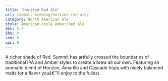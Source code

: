 ```yaml
---
title: "Horizon Red Ale"
url: /summit-brewing/horizon-red-ale/
category: North American Ale
style: American-Style Amber/Red Ale
abv: 5.7
ibu: 0
srm: 0
upc: 0
---
```

A richer shade of Red. Summit has artfully crossed the boundaries of traditional IPA and Amber styles to create a brew all our own. Featuring an aromatic blend of Horizon, Amarillo and Cascade hops with nicely balanced malts for a flavor youâ€™ll enjoy to the fullest.
